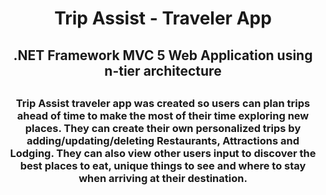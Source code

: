 <h1 align="center">Trip Assist - Traveler App</h1>
<h2 align="center"> .NET Framework MVC 5 Web Application using n-tier architecture<h2> 

<h3 align="center">Trip Assist traveler app was created so users can plan trips ahead of time to make the most of their time exploring new places. 
They can create their own personalized trips by adding/updating/deleting Restaurants, Attractions and Lodging. They can also view 
other users input to discover the best places to eat, unique things to see and where to stay when arriving at their destination.<h3>



